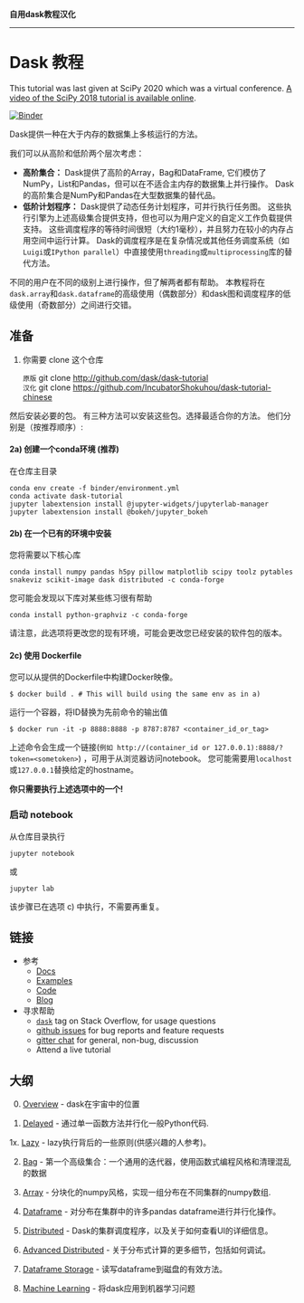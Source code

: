 **自用dask教程汉化**  

***
# Dask 教程

This tutorial was last given at SciPy 2020 which was a virtual conference.
[A video of the SciPy 2018 tutorial is available online](https://www.youtube.com/watch?v=mqdglv9GnM8).

[![Binder](https://mybinder.org/badge_logo.svg)](https://mybinder.org/v2/gh/dask/dask-tutorial/master?urlpath=lab)

Dask提供一种在大于内存的数据集上多核运行的方法。

我们可以从高阶和低阶两个层次考虑：

* **高阶集合：** Dask提供了高阶的Array，Bag和DataFrame, 它们模仿了NumPy，List和Pandas，但可以在不适合主内存的数据集上并行操作。 
    Dask的高阶集合是NumPy和Pandas在大型数据集的替代品。
* **低阶计划程序：** Dask提供了动态任务计划程序，可并行执行任务图。 这些执行引擎为上述高级集合提供支持，但也可以为用户定义的自定义工作负载提供支持。 这些调度程序的等待时间很短（大约1毫秒），并且努力在较小的内存占用空间中运行计算。 Dask的调度程序是在复杂情况或其他任务调度系统（如`Luigi`或`IPython parallel`）中直接使用`threading`或`multiprocessing`库的替代方法。


不同的用户在不同的级别上进行操作，但了解两者都有帮助。 本教程将在`dask.array`和`dask.dataframe`的高级使用（偶数部分）和dask图和调度程序的低级使用（奇数部分）之间进行交错。

## 准备

1. 你需要 clone 这个仓库

    `原版`
    git clone http://github.com/dask/dask-tutorial   
    `汉化`
    git clone https://github.com/IncubatorShokuhou/dask-tutorial-chinese

然后安装必要的包。
有三种方法可以安装这些包。选择最适合你的方法。
他们分别是（按推荐顺序）: 

#### 2a) 创建一个conda环境 (推荐)

在仓库主目录   

    conda env create -f binder/environment.yml 
    conda activate dask-tutorial
    jupyter labextension install @jupyter-widgets/jupyterlab-manager
    jupyter labextension install @bokeh/jupyter_bokeh

#### 2b) 在一个已有的环境中安装

您将需要以下核心库

    conda install numpy pandas h5py pillow matplotlib scipy toolz pytables snakeviz scikit-image dask distributed -c conda-forge

您可能会发现以下库对某些练习很有帮助

    conda install python-graphviz -c conda-forge
    
请注意，此选项将更改您的现有环境，可能会更改您已经安装的软件包的版本。
    
#### 2c) 使用 Dockerfile

您可以从提供的Dockerfile中构建Docker映像。

    $ docker build . # This will build using the same env as in a)

运行一个容器，将ID替换为先前命令的输出值

    $ docker run -it -p 8888:8888 -p 8787:8787 <container_id_or_tag>

上述命令会生成一个链接(`例如 http://(container_id or 127.0.0.1):8888/?token=<sometoken>`) ，可用于从浏览器访问notebook。 您可能需要用`localhost`或`127.0.0.1`替换给定的hostname。  

**你只需要执行上述选项中的一个!**

### 启动 notebook

从仓库目录执行  

    jupyter notebook 

或

    jupyter lab

该步骤已在选项 c) 中执行，不需要再重复。

## 链接

*  参考
    *  [Docs](https://dask.org/)
    *  [Examples](https://examples.dask.org/)
    *  [Code](https://github.com/dask/dask/)
    *  [Blog](https://blog.dask.org/)
*  寻求帮助
    *   [`dask`](http://stackoverflow.com/questions/tagged/dask) tag on Stack Overflow, for usage questions
    *   [github issues](https://github.com/dask/dask/issues/new) for bug reports and feature requests
    *   [gitter chat](https://gitter.im/dask/dask) for general, non-bug, discussion
    *   Attend a live tutorial

## 大纲

0. [Overview](00_overview.ipynb) - dask在宇宙中的位置

1. [Delayed](01_dask.delayed.ipynb) - 通过单一函数方法并行化一般Python代码.

1x. [Lazy](01x_lazy.ipynb) - lazy执行背后的一些原则(供感兴趣的人参考)。

2. [Bag](02_bag.ipynb) - 第一个高级集合：一个通用的迭代器，使用函数式编程风格和清理混乱的数据
 
3. [Array](03_array.ipynb) - 分块化的numpy风格，实现一组分布在不同集群的numpy数组.

7. [Dataframe](04_dataframe.ipynb) - 对分布在集群中的许多pandas dataframe进行并行化操作。

5. [Distributed](05_distributed.ipynb) - Dask的集群调度程序，以及关于如何查看UI的详细信息。

6. [Advanced Distributed](06_distributed_advanced.ipynb) - 关于分布式计算的更多细节，包括如何调试。

7. [Dataframe Storage](07_dataframe_storage.ipynb) - 读写dataframe到磁盘的有效方法。

8. [Machine Learning](08_machine_learning.ipynb) - 将dask应用到机器学习问题
